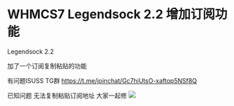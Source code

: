 # WHMCS7 Legendsock 2.2 增加订阅功能
Legendsock 2.2 



加了一个订阅复制粘贴的功能

有问题ISUSS TG群 https://t.me/joinchat/Gc7hiUtsO-xaftop5NSf8Q

已知问题 无法复制粘贴订阅地址 大家一起修
![](https://github.com/ilovebamboo/WHMCS-Legendsocks-plugin/blob/Legendsocks/QQ20180702-174013.png)
  
